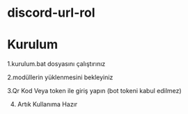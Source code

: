 # discord-url-rol



# Kurulum
1.kurulum.bat dosyasını çalıştırınız 

2.modüllerin yüklenmesini bekleyiniz

3.Qr Kod Veya token ile giriş yapın (bot tokeni kabul edilmez)

4. Artık Kullanıma Hazır
